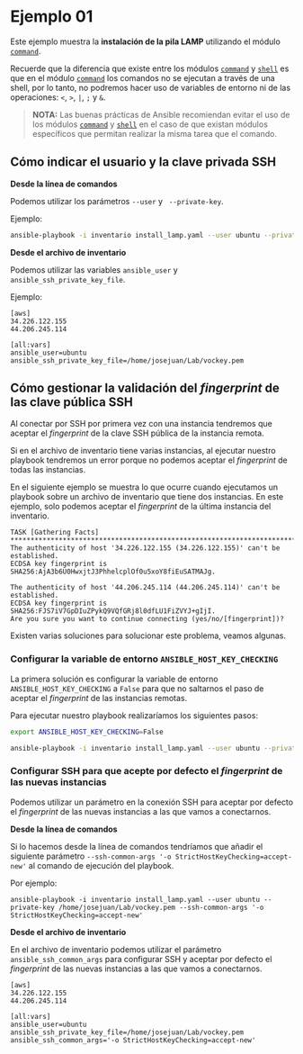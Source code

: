 # Ejemplo 01

Este ejemplo muestra la **instalación de la pila LAMP** utilizando el módulo [`command`][1].

Recuerde que la diferencia que existe entre los módulos [`command`][1] y [`shell`][2] es que en el módulo [`command`][1] los comandos no se ejecutan a través de una shell, por lo tanto, no podremos hacer uso de variables de entorno ni de las operaciones:  `<`, `>`, `|`, `;` y  `&`.

> **NOTA:** Las buenas prácticas de Ansible recomiendan evitar el uso de los módulos [`command`][1] y [`shell`][2] en el caso de que existan módulos específicos que permitan realizar la misma tarea que el comando.

## Cómo indicar el usuario y la clave privada SSH

**Desde la línea de comandos**

Podemos utilizar los parámetros `--user` y ` --private-key`.

Ejemplo:

```bash
ansible-playbook -i inventario install_lamp.yaml --user ubuntu --private-key /home/josejuan/Lab/vockey.pem
```

**Desde el archivo de inventario**

Podemos utilizar las variables `ansible_user` y `ansible_ssh_private_key_file`.

Ejemplo:

```
[aws]
34.226.122.155
44.206.245.114

[all:vars]
ansible_user=ubuntu
ansible_ssh_private_key_file=/home/josejuan/Lab/vockey.pem
```

## Cómo gestionar la validación del _fingerprint_ de las clave pública SSH

Al conectar por SSH por primera vez con una instancia tendremos que aceptar el _fingerprint_ de la clave SSH pública de la instancia remota.

Si en el archivo de inventario tiene varias instancias, al ejecutar nuestro playbook tendremos un error porque no podemos aceptar el _fingerprint_ de todas las instancias.

En el siguiente ejemplo se muestra lo que ocurre cuando ejecutamos un playbook sobre un archivo de inventario que tiene dos instancias. En este ejemplo, solo podemos aceptar el _fingerprint_ de la última instancia del inventario.

```
TASK [Gathering Facts] ******************************************************************************************************************
The authenticity of host '34.226.122.155 (34.226.122.155)' can't be established.
ECDSA key fingerprint is SHA256:AjA3b6U0HwxjtJ3PhhelcplOf0u5xoY8fiEuSATMAJg.

The authenticity of host '44.206.245.114 (44.206.245.114)' can't be established.
ECDSA key fingerprint is SHA256:FJS7iV7GpDIuZPykQ9VQfGRj8l0dfLU1FiZVYJ+gIjI.
Are you sure you want to continue connecting (yes/no/[fingerprint])? 
```

Existen varias soluciones para solucionar este problema, veamos algunas.

### Configurar la variable de entorno `ANSIBLE_HOST_KEY_CHECKING`

La primera solución es configurar la variable de entorno `ANSIBLE_HOST_KEY_CHECKING` a `False` para que no saltarnos el paso de aceptar el _fingerprint_ de las instancias remotas.

Para ejecutar nuestro playbook realizaríamos los siguientes pasos:


```bash
export ANSIBLE_HOST_KEY_CHECKING=False
```

```bash
ansible-playbook -i inventario install_lamp.yaml --user ubuntu --private-key /home/josejuan/Lab/vockey.pem
```

### Configurar SSH para que acepte por defecto el _fingerprint_ de las nuevas instancias

Podemos utilizar un parámetro en la conexión SSH para aceptar por defecto el _fingerprint_ de las nuevas instancias a las que vamos a conectarnos.

**Desde la línea de comandos**

Si lo hacemos desde la línea de comandos tendríamos que añadir el siguiente parámetro `--ssh-common-args '-o StrictHostKeyChecking=accept-new'` al comando de ejecución del playbook.

Por ejemplo:

```
ansible-playbook -i inventario install_lamp.yaml --user ubuntu --private-key /home/josejuan/Lab/vockey.pem --ssh-common-args '-o StrictHostKeyChecking=accept-new'
```

**Desde el archivo de inventario**

En el archivo de inventario podemos utilizar el parámetro `ansible_ssh_common_args` para configurar SSH y aceptar por defecto el _fingerprint_ de las nuevas instancias a las que vamos a conectarnos.

```
[aws]
34.226.122.155
44.206.245.114

[all:vars]
ansible_user=ubuntu
ansible_ssh_private_key_file=/home/josejuan/Lab/vockey.pem
ansible_ssh_common_args='-o StrictHostKeyChecking=accept-new'
```

[1]: https://docs.ansible.com/ansible/latest/collections/ansible/builtin/command_module.html
[2]: https://docs.ansible.com/ansible/latest/collections/ansible/builtin/shell_module.html
